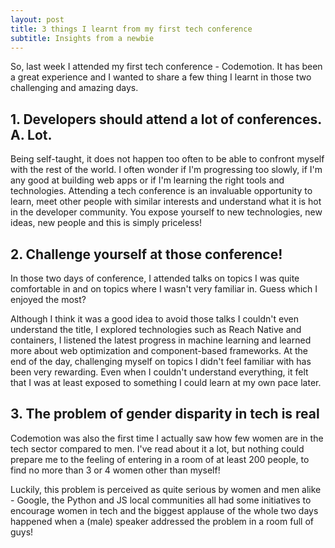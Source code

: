```yaml
---
layout: post
title: 3 things I learnt from my first tech conference
subtitle: Insights from a newbie
---
```


So, last week I attended my first tech conference - Codemotion. It has been a great experience and I wanted to share a few thing I learnt in those two challenging and amazing days.

## 1. Developers should attend a lot of conferences. A. Lot.
Being self-taught, it does not happen too often to be able to confront myself with the rest of the world. I often wonder if I'm progressing too slowly, if I'm any good at building web apps or if I'm learning the right tools and technologies. 
 Attending a tech conference is an invaluable opportunity to learn, meet other people with similar interests and understand what it is hot in the developer community. You expose yourself to new technologies, new ideas, new people and this is simply priceless!

## 2. Challenge yourself at those conference!
In those two days of conference, I attended talks on topics I was quite comfortable in and on topics where I wasn't very familiar in. Guess which I enjoyed the most? 

Although I think it was a good idea to avoid those talks I couldn't even understand the title, I explored technologies such as Reach Native and containers, I listened the latest progress in machine learning and learned more about web optimization and component-based frameworks. At the end of the day, challenging myself on topics I didn't feel familiar with has been very rewarding. Even when I couldn't understand everything, it felt that I was at least exposed to something I could learn at my own pace later. 

## 3. The problem of gender disparity in tech is real
Codemotion was also the first time I actually saw how few women are in the tech sector compared to men. I've read about it a lot, but nothing could prepare me to the feeling of entering in a room of at least 200 people, to find no more than 3 or 4 women other than myself!

Luckily, this problem is perceived as quite serious by women and men alike - Google, the Python and JS local communities all had some initiatives to encourage women in tech and the biggest applause of the whole two days happened when a (male) speaker addressed the problem in a room full of guys!
